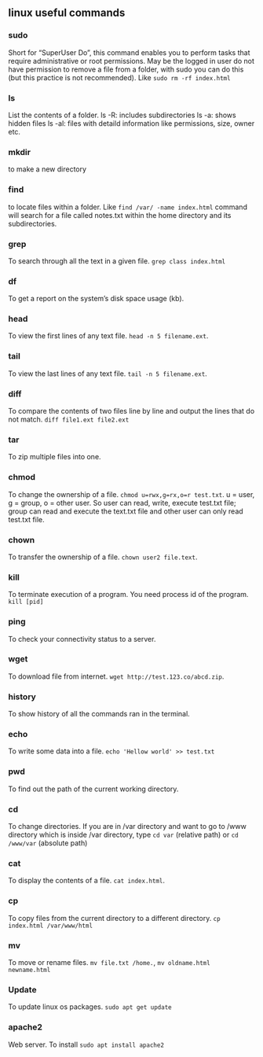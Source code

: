 ## linux useful commands

### sudo
Short for “SuperUser Do”, this command enables you to perform tasks that require administrative or root permissions. May be the logged in user do not have permission to remove a file from a folder, with sudo you can do this (but this practice is not recommended). Like `sudo rm -rf index.html`

### ls
List the contents of a folder. 
ls -R: includes subdirectories
ls -a: shows hidden files
ls -al: files with detaild information like permissions, size, owner etc.

### mkdir
to make a new directory

### find
to locate files within a folder. Like `find /var/ -name index.html` command will search for a file called notes.txt within the home directory and its subdirectories.

### grep
To search through all the text in a given file. `grep class index.html`

### df
To get a report on the system’s disk space usage (kb).

### head
To view the first lines of any text file. `head -n 5 filename.ext`.

### tail
To view the last lines of any text file. `tail -n 5 filename.ext`.


### diff
To compare the contents of two files line by line and output the lines that do not match. `diff file1.ext file2.ext`


### tar
To zip multiple files into one. 

### chmod
To change the ownership of a file. `chmod u=rwx,g=rx,o=r test.txt`. u = user, g = group, o = other user. So user can read, write, execute test.txt file; group can read and execute the text.txt file and other user can only read test.txt file.

### chown
To transfer the ownership of a file. `chown user2 file.text`.

### kill
To terminate execution of a program. You need process id of the program. `kill [pid]`

### ping
To check your connectivity status to a server.

### wget
To download file from internet. `wget http://test.123.co/abcd.zip`.

### history
To show history of all the commands ran in the terminal.

### echo
To write some data into a file. `echo 'Hellow world' >> test.txt`

### pwd
To find out the path of the current working directory.

### cd
To change directories. If you are in /var directory and want to go to /www directory which is inside /var directory, type `cd var` (relative path) or `cd /www/var` (absolute path)

### cat
To display the contents of a file. `cat index.html`.

### cp
To copy files from the current directory to a different directory. `cp index.html /var/www/html`

### mv
To move or rename files. `mv file.txt /home.`, `mv oldname.html newname.html`

### Update
To update linux os packages. `sudo apt get update`

### apache2
Web server. To install `sudo apt install apache2`
